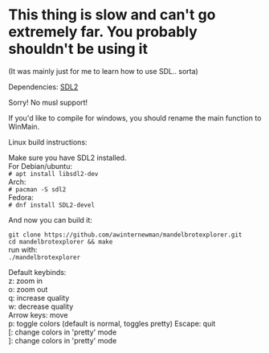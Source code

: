 # This thing is slow and can't go extremely far. You probably shouldn't be using it
(It was mainly just for me to learn how to use SDL.. sorta)

Dependencies: [SDL2](https://github.com/libsdl-org/SDL/releases/)

Sorry! No musl support!

If you'd like to compile for windows, you should rename the main function to WinMain.

Linux build instructions:<br>

Make sure you have SDL2 installed.  
For Debian/ubuntu:  
`# apt install libsdl2-dev`  
Arch:  
`# pacman -S sdl2`  
Fedora:  
`# dnf install SDL2-devel`  


And now you can build it:  

`git clone https://github.com/awinternewman/mandelbrotexplorer.git`  
`cd mandelbrotexplorer && make`  
run with:  
`./mandelbrotexplorer`  

Default keybinds:<br>
z: zoom in  
o: zoom out  
q: increase quality  
w: decrease quality  
Arrow keys: move  
p: toggle colors  (default is normal, toggles pretty)
Escape: quit  
[: change colors in 'pretty' mode   
]: change colors in 'pretty' mode   
